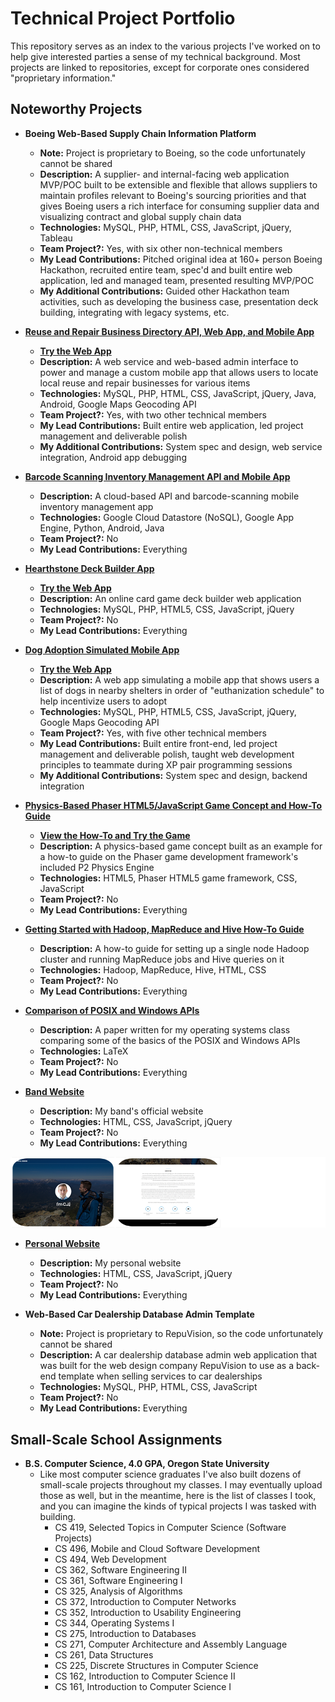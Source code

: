 # Technical Project Portfolio

This repository serves as an index to the various projects I've worked on to help give interested parties a sense of my technical background. Most projects are linked to repositories, except for corporate ones considered "proprietary information."

## Noteworthy Projects

- **Boeing Web-Based Supply Chain Information Platform**
	- **Note:** Project is proprietary to Boeing, so the code unfortunately cannot be shared
	- **Description:** A supplier- and internal-facing web application MVP/POC built to be extensible and flexible that allows suppliers to maintain profiles relevant to Boeing's sourcing priorities and that gives Boeing users a rich interface for consuming supplier data and visualizing contract and global supply chain data
	- **Technologies:** MySQL, PHP, HTML, CSS, JavaScript, jQuery, Tableau
	- **Team Project?:** Yes, with six other non-technical members
	- **My Lead Contributions:** Pitched original idea at 160+ person Boeing Hackathon, recruited entire team, spec'd and built entire web application, led and managed team, presented resulting MVP/POC
	- **My Additional Contributions:** Guided other Hackathon team activities, such as developing the business case, presentation deck building, integrating with legacy systems, etc.

- **[Reuse and Repair Business Directory API, Web App, and Mobile App](https://github.com/charlesmjenkins/reuse-and-repair-business-api-web-and-mobile-app)**
	- **[Try the Web App](http://charlesmjenkins.com/reuse/webapp/login.php)** 
	- **Description:** A web service and web-based admin interface to power and manage a custom mobile app that allows users to locate local reuse and repair businesses for various items
	- **Technologies:** MySQL, PHP, HTML, CSS, JavaScript, jQuery, Java, Android, Google Maps Geocoding API
	- **Team Project?:** Yes, with two other technical members
	- **My Lead Contributions:** Built entire web application, led project management and deliverable polish
	- **My Additional Contributions:** System spec and design, web service integration, Android app debugging

- **[Barcode Scanning Inventory Management API and Mobile App](https://github.com/charlesmjenkins/inventory-management-mobile-app)**
	- **Description:** A cloud-based API and barcode-scanning mobile inventory management app
	- **Technologies:** Google Cloud Datastore (NoSQL), Google App Engine, Python, Android, Java
	- **Team Project?:** No
	- **My Lead Contributions:** Everything


- **[Hearthstone Deck Builder App](https://github.com/charlesmjenkins/hearthstone-deckbuilder)**
	- **[Try the Web App](http://charlesmjenkins.com/deckbuilder/login.php)** 
	- **Description:** An online card game deck builder web application
	- **Technologies:** MySQL, PHP, HTML5, CSS, JavaScript, jQuery
	- **Team Project?:** No
	- **My Lead Contributions:** Everything


- **[Dog Adoption Simulated Mobile App](https://github.com/charlesmjenkins/dog-adoption-app)**
	- **[Try the Web App](http://charlesmjenkins.com/dog-adoption-app/startup.php)** 
	- **Description:** A web app simulating a mobile app that shows users a list of dogs in nearby shelters in order of "euthanization schedule" to help incentivize users to adopt
	- **Technologies:** MySQL, PHP, HTML5, CSS, JavaScript, jQuery, Google Maps Geocoding API
	- **Team Project?:** Yes, with five other technical members
	- **My Lead Contributions:** Built entire front-end, led project management and deliverable polish, taught web development principles to teammate during XP pair programming sessions
	- **My Additional Contributions:** System spec and design, backend integration


- **[Physics-Based Phaser HTML5/JavaScript Game Concept and How-To Guide](https://github.com/charlesmjenkins/physics-game)**
	- **[View the How-To and Try the Game](http://charlesmjenkins.com/physics-game/how-to.html)** 
	- **Description:** A physics-based game concept built as an example for a how-to guide on the Phaser game development framework's included P2 Physics Engine
	- **Technologies:** HTML5, Phaser HTML5 game framework, CSS, JavaScript
	- **Team Project?:** No
	- **My Lead Contributions:** Everything


- **[Getting Started with Hadoop, MapReduce and Hive How-To Guide](http://charlesmjenkins.com/hadoop)**
	- **Description:** A how-to guide for setting up a single node Hadoop cluster and running MapReduce jobs and Hive queries on it
	- **Technologies:** Hadoop, MapReduce, Hive, HTML, CSS
	- **Team Project?:** No
	- **My Lead Contributions:** Everything


- **[Comparison of POSIX and Windows APIs](http://charlesmjenkins.com/posix-vs-windows.pdf)**
	- **Description:** A paper written for my operating systems class comparing some of the basics of the POSIX and Windows APIs
	- **Technologies:** LaTeX
	- **Team Project?:** No
	- **My Lead Contributions:** Everything


- **[Band Website](https://github.com/asenseofgravity/asenseofgravity.github.io)**
	- **Description:** My band's official website
	- **Technologies:** HTML, CSS, JavaScript, jQuery
	- **Team Project?:** No
	- **My Lead Contributions:** Everything

![Personal Website](/screenshots/charlesmjenkins.com.png?raw=true)
- **[Personal Website](http://charlesmjenkins.com)**
	- **Description:** My personal website
	- **Technologies:** HTML, CSS, JavaScript, jQuery
	- **Team Project?:** No
	- **My Lead Contributions:** Everything

- **Web-Based Car Dealership Database Admin Template**
	- **Note:** Project is proprietary to RepuVision, so the code unfortunately cannot be shared
	- **Description:** A car dealership database admin web application that was built for the web design company RepuVision to use as a back-end template when selling services to car dealerships
	- **Technologies:** MySQL, PHP, HTML, CSS, JavaScript
	- **Team Project?:** No
	- **My Lead Contributions:** Everything

## Small-Scale School Assignments

- **B.S. Computer Science, 4.0 GPA, Oregon State University**
	- Like most computer science graduates I've also built dozens of small-scale projects throughout my classes. I may eventually upload those as well, but in the meantime, here is the list of classes I took, and you can imagine the kinds of typical projects I was tasked with building.
		- CS 419, Selected Topics in Computer Science (Software Projects)
		- CS 496, Mobile and Cloud Software Development
		- CS 494, Web Development
		- CS 362, Software Engineering II
		- CS 361, Software Engineering I
		- CS 325, Analysis of Algorithms
		- CS 372, Introduction to Computer Networks
		- CS 352, Introduction to Usability Engineering
		- CS 344, Operating Systems I
		- CS 275, Introduction to Databases
		- CS 271, Computer Architecture and Assembly Language
		- CS 261, Data Structures
		- CS 225, Discrete Structures in Computer Science
		- CS 162, Introduction to Computer Science II
		- CS 161, Introduction to Computer Science I
